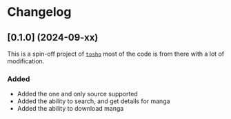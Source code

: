 # Changelog

## [0.1.0] (2024-09-xx)
This is a spin-off project of [`tosho`](https://github.com/noaione/tosho-mango) most of the code is from there with a lot of modification.

### Added
- Added the one and only source supported
- Added the ability to search, and get details for manga
- Added the ability to download manga
